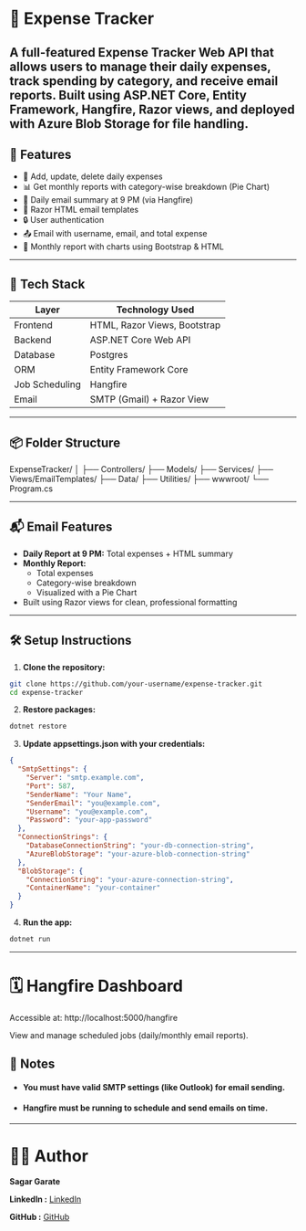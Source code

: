 # 💸 Expense Tracker

A full-featured Expense Tracker Web API that allows users to manage their daily expenses, track spending by category, and receive email reports. Built using ASP.NET Core, Entity Framework, Hangfire, Razor views, and deployed with Azure Blob Storage for file handling.
---

## 🚀 Features

- 📝 Add, update, delete daily expenses
- 📊 Get monthly reports with category-wise breakdown (Pie Chart)
- 📅 Daily email summary at 9 PM (via Hangfire)
- 🧾 Razor HTML email templates
- 🔒 User authentication
- 📤 Email with username, email, and total expense
- 📅 Monthly report with charts using Bootstrap & HTML

---

## 🧰 Tech Stack

| Layer            | Technology Used             |
|------------------|-----------------------------|
| Frontend         | HTML, Razor Views, Bootstrap |
| Backend          | ASP.NET Core Web API         |
| Database         | Postgres                     |
| ORM              | Entity Framework Core        |
| Job Scheduling   | Hangfire                     |
| Email            | SMTP (Gmail) + Razor View  |

---

## 📦 Folder Structure

ExpenseTracker/
│
├── Controllers/
├── Models/
├── Services/
├── Views/EmailTemplates/
├── Data/
├── Utilities/
├── wwwroot/
└── Program.cs


---

## 📬 Email Features

- **Daily Report at 9 PM:** Total expenses + HTML summary
- **Monthly Report:** 
  - Total expenses
  - Category-wise breakdown
  - Visualized with a Pie Chart
- Built using Razor views for clean, professional formatting

---

## 🛠️ Setup Instructions

1. **Clone the repository:**

```bash
git clone https://github.com/your-username/expense-tracker.git
cd expense-tracker
```
2. **Restore packages:**
```bash
dotnet restore
```

3. **Update appsettings.json with your credentials:**
```json
{
  "SmtpSettings": {
    "Server": "smtp.example.com",
    "Port": 587,
    "SenderName": "Your Name",
    "SenderEmail": "you@example.com",
    "Username": "you@example.com",
    "Password": "your-app-password"
  },
  "ConnectionStrings": {
    "DatabaseConnectionString": "your-db-connection-string",
    "AzureBlobStorage": "your-azure-blob-connection-string"
  },
  "BlobStorage": {
    "ConnectionString": "your-azure-connection-string",
    "ContainerName": "your-container"
  }
}
```

4. **Run the app:**
```bash
dotnet run
```

--- 
# 🗓️ Hangfire Dashboard
Accessible at:
http://localhost:5000/hangfire

View and manage scheduled jobs (daily/monthly email reports).

## 📌 Notes
- #### You must have valid SMTP settings (like Outlook) for email sending.

- #### Hangfire must be running to schedule and send emails on time.


---
# 🙋‍♂️ Author
**Sagar Garate**

**LinkedIn :** [LinkedIn](https://www.linkedin.com/in/sagar-garate-3573ab233)

**GitHub :** [GitHub](https://github.com/sagargarate22)
